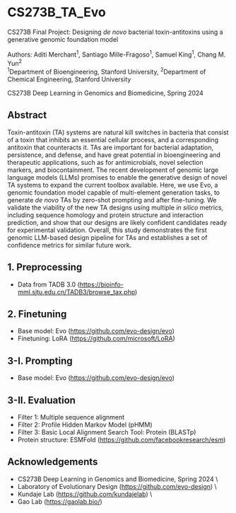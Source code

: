 # CS273B_TA_Evo
CS273B Final Project: Designing _de novo_ bacterial toxin-antitoxins using a generative genomic foundation model

Authors: Aditi Merchant<sup>1</sup>, Santiago Mille-Fragoso<sup>1</sup>, Samuel King<sup>1</sup>, Chang M. Yun<sup>2</sup> \
<sup>1</sup>Department of Bioengineering, Stanford University, <sup>2</sup>Department of Chemical Engineering, Stanford University

CS273B Deep Learning in Genomics and Biomedicine, Spring 2024

## Abstract
Toxin-antitoxin (TA) systems are natural kill switches in bacteria that consist of a toxin that inhibits an essential cellular process, and a corresponding antitoxin that counteracts it. TAs are important for bacterial adaptation, persistence, and defense, and have great potential in bioengineering and therapeutic applications, such as for antimicrobials, novel selection markers, and biocontainment. The recent development of genomic large language models (LLMs) promises to enable the generative design of novel TA systems to expand the current toolbox available. Here, we use Evo, a genomic foundation model capable of multi-element generation tasks, to generate _de novo_ TAs by zero-shot prompting and after fine-tuning. We validate the viability of the new TA designs using multiple _in silico_ metrics, including sequence homology and protein structure and interaction prediction, and show that our designs are likely confident candidates ready for experimental validation. Overall, this study demonstrates the first genomic LLM-based design pipeline for TAs and establishes a set of confidence metrics for similar future work.

## 1. Preprocessing
* Data from TADB 3.0 (https://bioinfo-mml.sjtu.edu.cn/TADB3/browse_tax.php)

## 2. Finetuning
* Base model: Evo (https://github.com/evo-design/evo)
* Finetuning: LoRA (https://github.com/microsoft/LoRA)

## 3-I. Prompting
* Base model: Evo (https://github.com/evo-design/evo)

## 3-II. Evaluation
* Filter 1: Multiple sequence alignment
* Filter 2: Profile Hidden Markov Model (pHMM)
* Filter 3: Basic Local Alignment Search Tool: Protein (BLASTp)
* Protein structure: ESMFold (https://github.com/facebookresearch/esm)

## Acknowledgements
* CS273B Deep Learning in Genomics and Biomedicine, Spring 2024 \
* Laboratory of Evolutionary Design (https://github.com/evo-design) \
* Kundaje Lab (https://github.com/kundajelab) \
* Gao Lab (https://gaolab.bio/)
